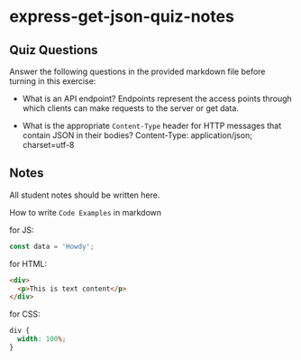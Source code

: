 # express-get-json-quiz-notes

## Quiz Questions

Answer the following questions in the provided markdown file before turning in this exercise:

- What is an API endpoint?
  Endpoints represent the access points through which clients can make requests to the server or get data.

- What is the appropriate `Content-Type` header for HTTP messages that contain JSON in their bodies?
  Content-Type: application/json; charset=utf-8

## Notes

All student notes should be written here.

How to write `Code Examples` in markdown

for JS:

```javascript
const data = 'Howdy';
```

for HTML:

```html
<div>
  <p>This is text content</p>
</div>
```

for CSS:

```css
div {
  width: 100%;
}
```
